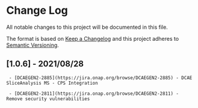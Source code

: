 # Change Log
All notable changes to this project will be documented in this file.

The format is based on [Keep a Changelog](http://keepachangelog.com/)
and this project adheres to [Semantic Versioning](http://semver.org/).

## [1.0.6] - 2021/08/28
	 - [DCAEGEN2-2885](https://jira.onap.org/browse/DCAEGEN2-2885) - DCAE SliceAnalysis MS - CPS Integration

	 - [DCAEGEN2-2811](https://jira.onap.org/browse/DCAEGEN2-2811) - Remove security vulnerabilities

